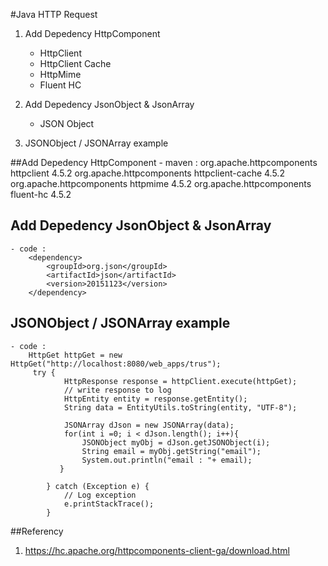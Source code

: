 #Java HTTP Request
1. Add Depedency HttpComponent 
	- HttpClient
	- HttpClient Cache
	- HttpMime
	- Fluent HC
	
2. Add Depedency JsonObject & JsonArray
	- JSON Object

3. JSONObject / JSONArray example 


##Add Depedency HttpComponent 
	- maven : 
		<!-- https://mvnrepository.com/artifact/org.apache.httpcomponents/httpmime -->
		<dependency>
		  <groupId>org.apache.httpcomponents</groupId>
		  <artifactId>httpclient</artifactId>
		  <version>4.5.2</version>
		</dependency>
		<dependency>
		  <groupId>org.apache.httpcomponents</groupId>
		  <artifactId>httpclient-cache</artifactId>
		  <version>4.5.2</version>
		</dependency>
		<dependency>
		  <groupId>org.apache.httpcomponents</groupId>
		  <artifactId>httpmime</artifactId>
		  <version>4.5.2</version>
		</dependency>
		<dependency>
		  <groupId>org.apache.httpcomponents</groupId>
		  <artifactId>fluent-hc</artifactId>
		  <version>4.5.2</version>
		</dependency>
	
## Add Depedency JsonObject & JsonArray
	- code : 
		<dependency>
		    <groupId>org.json</groupId>
		    <artifactId>json</artifactId>
		    <version>20151123</version>
		</dependency>
	
## JSONObject / JSONArray example 
	- code : 
		HttpGet httpGet = new HttpGet("http://localhost:8080/web_apps/trus");
		 try {
	            HttpResponse response = httpClient.execute(httpGet);
	            // write response to log
	            HttpEntity entity = response.getEntity();
	            String data = EntityUtils.toString(entity, "UTF-8");
	          
	            JSONArray dJson = new JSONArray(data);
	            for(int i =0; i < dJson.length(); i++){
	            	JSONObject myObj = dJson.getJSONObject(i);
	            	String email = myObj.getString("email");
	            	System.out.println("email : "+ email);
	           }
	            
	        } catch (Exception e) {
	            // Log exception
	            e.printStackTrace();
	        }
		
##Referency
1. https://hc.apache.org/httpcomponents-client-ga/download.html
